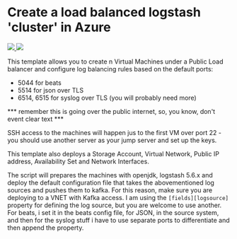 # Create a load balanced logstash 'cluster' in Azure #
<a href="https://portal.azure.com/#create/Microsoft.Template/uri/https%3A%2F%2Fraw.githubusercontent.com%2Fpaulpc%2Fazure-logstash%2Fmaster%2Fazuredeploy.json" target="_blank">
    <img src="http://azuredeploy.net/deploybutton.png"/>
</a>
<a href="http://armviz.io/#/?load=https%3A%2F%2Fraw.githubusercontent.com%2Fpaulpc%2Fazure-logstash%2Fmaster%2Fazuredeploy.json" target="_blank">
    <img src="http://armviz.io/visualizebutton.png"/>
</a>

This template allows you to create n Virtual Machines under a Public Load balancer and configure log balancing rules based on the default ports:
- 5044 for beats
- 5514 for json over TLS
- 6514, 6515 for syslog over TLS (you will probably need more)

*** remember this is going over the public internet, so, you know, don't event clear text ***

SSH access to the machines will happen jus to the first VM over port 22 - you should use another server as your jump server and set up the keys.

This template also deploys a Storage Account, Virtual Network, Public IP address, Availability Set and Network Interfaces.

The script will prepares the machines with openjdk, logstash 5.6.x and deploy the default configuration file that takes the abovementioned log sources and pushes them to kafka. For this reason, make sure you are deploying to a VNET with Kafka access. I am using the `[fields][logsource]` property for defining the log source, but you are welcome to use another. For beats, i set it in the beats config file, for JSON, in the source system, and then for the syslog stuff i have to use separate ports to differentiate and then append the property.

